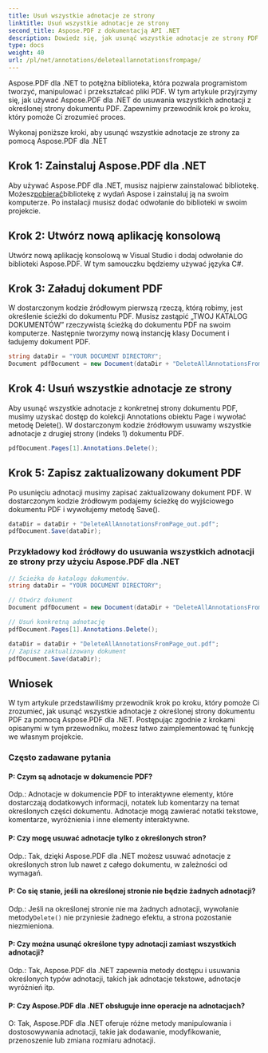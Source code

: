 ```yaml
---
title: Usuń wszystkie adnotacje ze strony
linktitle: Usuń wszystkie adnotacje ze strony
second_title: Aspose.PDF z dokumentacją API .NET
description: Dowiedz się, jak usunąć wszystkie adnotacje ze strony PDF za pomocą Aspose.PDF dla .NET, korzystając z tego przewodnika krok po kroku.
type: docs
weight: 40
url: /pl/net/annotations/deleteallannotationsfrompage/
---
```

Aspose.PDF dla .NET to potężna biblioteka, która pozwala programistom tworzyć, manipulować i przekształcać pliki PDF. W tym artykule przyjrzymy się, jak używać Aspose.PDF dla .NET do usuwania wszystkich adnotacji z określonej strony dokumentu PDF. Zapewnimy przewodnik krok po kroku, który pomoże Ci zrozumieć proces.

Wykonaj poniższe kroki, aby usunąć wszystkie adnotacje ze strony za pomocą Aspose.PDF dla .NET

## Krok 1: Zainstaluj Aspose.PDF dla .NET

 Aby używać Aspose.PDF dla .NET, musisz najpierw zainstalować bibliotekę. Możesz[pobierać](https://releases.aspose.com/pdf/net/)bibliotekę z wydań Aspose i zainstaluj ją na swoim komputerze. Po instalacji musisz dodać odwołanie do biblioteki w swoim projekcie.

## Krok 2: Utwórz nową aplikację konsolową

Utwórz nową aplikację konsolową w Visual Studio i dodaj odwołanie do biblioteki Aspose.PDF. W tym samouczku będziemy używać języka C#.

## Krok 3: Załaduj dokument PDF

W dostarczonym kodzie źródłowym pierwszą rzeczą, którą robimy, jest określenie ścieżki do dokumentu PDF. Musisz zastąpić „TWOJ KATALOG DOKUMENTÓW” rzeczywistą ścieżką do dokumentu PDF na swoim komputerze. Następnie tworzymy nową instancję klasy Document i ładujemy dokument PDF.

```csharp
string dataDir = "YOUR DOCUMENT DIRECTORY";
Document pdfDocument = new Document(dataDir + "DeleteAllAnnotationsFromPage.pdf");
```

## Krok 4: Usuń wszystkie adnotacje ze strony

Aby usunąć wszystkie adnotacje z konkretnej strony dokumentu PDF, musimy uzyskać dostęp do kolekcji Annotations obiektu Page i wywołać metodę Delete(). W dostarczonym kodzie źródłowym usuwamy wszystkie adnotacje z drugiej strony (indeks 1) dokumentu PDF.

```csharp
pdfDocument.Pages[1].Annotations.Delete();
```

## Krok 5: Zapisz zaktualizowany dokument PDF

Po usunięciu adnotacji musimy zapisać zaktualizowany dokument PDF. W dostarczonym kodzie źródłowym podajemy ścieżkę do wyjściowego dokumentu PDF i wywołujemy metodę Save().

```csharp
dataDir = dataDir + "DeleteAllAnnotationsFromPage_out.pdf";
pdfDocument.Save(dataDir);
```

### Przykładowy kod źródłowy do usuwania wszystkich adnotacji ze strony przy użyciu Aspose.PDF dla .NET

```csharp
// Ścieżka do katalogu dokumentów.
string dataDir = "YOUR DOCUMENT DIRECTORY";

// Otwórz dokument
Document pdfDocument = new Document(dataDir + "DeleteAllAnnotationsFromPage.pdf");

// Usuń konkretną adnotację
pdfDocument.Pages[1].Annotations.Delete();

dataDir = dataDir + "DeleteAllAnnotationsFromPage_out.pdf";
// Zapisz zaktualizowany dokument
pdfDocument.Save(dataDir);
``` 

## Wniosek

W tym artykule przedstawiliśmy przewodnik krok po kroku, który pomoże Ci zrozumieć, jak usunąć wszystkie adnotacje z określonej strony dokumentu PDF za pomocą Aspose.PDF dla .NET. Postępując zgodnie z krokami opisanymi w tym przewodniku, możesz łatwo zaimplementować tę funkcję we własnym projekcie.

### Często zadawane pytania

#### P: Czym są adnotacje w dokumencie PDF?

Odp.: Adnotacje w dokumencie PDF to interaktywne elementy, które dostarczają dodatkowych informacji, notatek lub komentarzy na temat określonych części dokumentu. Adnotacje mogą zawierać notatki tekstowe, komentarze, wyróżnienia i inne elementy interaktywne.

#### P: Czy mogę usuwać adnotacje tylko z określonych stron?

Odp.: Tak, dzięki Aspose.PDF dla .NET możesz usuwać adnotacje z określonych stron lub nawet z całego dokumentu, w zależności od wymagań.

#### P: Co się stanie, jeśli na określonej stronie nie będzie żadnych adnotacji?

 Odp.: Jeśli na określonej stronie nie ma żadnych adnotacji, wywołanie metody`Delete()` nie przyniesie żadnego efektu, a strona pozostanie niezmieniona.

#### P: Czy można usunąć określone typy adnotacji zamiast wszystkich adnotacji?

Odp.: Tak, Aspose.PDF dla .NET zapewnia metody dostępu i usuwania określonych typów adnotacji, takich jak adnotacje tekstowe, adnotacje wyróżnień itp.

#### P: Czy Aspose.PDF dla .NET obsługuje inne operacje na adnotacjach?

O: Tak, Aspose.PDF dla .NET oferuje różne metody manipulowania i dostosowywania adnotacji, takie jak dodawanie, modyfikowanie, przenoszenie lub zmiana rozmiaru adnotacji.